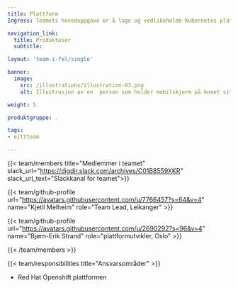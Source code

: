 ```yaml
---
title: Plattform
Ingress: Teamets hovedoppgave er å lage og vedlikeholde Kubernetes plattformen som løysingen på.

navigation_link:
  title: Produkteier
  subtitle: 

layout: 'team-i-fel/single'

banner:
  image:
    src: /illustrations/illustration-03.png
    alt: Illustrasjon av en  person som holder mobilskjerm på kneet sitt

weight: 5

produktgruppe: .

tags:
- eittteam

---
```


{{< team/members title="Medlemmer i teamet" slack_url="https://digdir.slack.com/archives/C01B8559XKR" slack_url_text="Slackkanal for teamet">}}


 {{< team/github-profile url="https://avatars.githubusercontent.com/u/7766457?s=64&v=4" name="Kjetil Melheim" role="Team Lead, Leikanger" >}}

  {{< team/github-profile url="https://avatars.githubusercontent.com/u/2690292?s=96&v=4" name="Bjørn-Erik Strand" role="plattformutvikler, Oslo" >}}
  



{{< /team/members >}}

{{< team/responsibilities title="Ansvarsområder" >}}

- Red Hat Openshift plattformen
